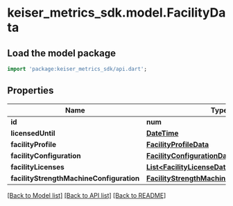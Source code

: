 # keiser_metrics_sdk.model.FacilityData

## Load the model package
```dart
import 'package:keiser_metrics_sdk/api.dart';
```

## Properties
Name | Type | Description | Notes
------------ | ------------- | ------------- | -------------
**id** | **num** |  | 
**licensedUntil** | [**DateTime**](DateTime.md) |  | 
**facilityProfile** | [**FacilityProfileData**](FacilityProfileData.md) |  | [optional] 
**facilityConfiguration** | [**FacilityConfigurationData**](FacilityConfigurationData.md) |  | [optional] 
**facilityLicenses** | [**List&lt;FacilityLicenseData&gt;**](FacilityLicenseData.md) |  | [optional] 
**facilityStrengthMachineConfiguration** | [**FacilityStrengthMachineConfigurationData**](FacilityStrengthMachineConfigurationData.md) |  | [optional] 

[[Back to Model list]](../README.md#documentation-for-models) [[Back to API list]](../README.md#documentation-for-api-endpoints) [[Back to README]](../README.md)


